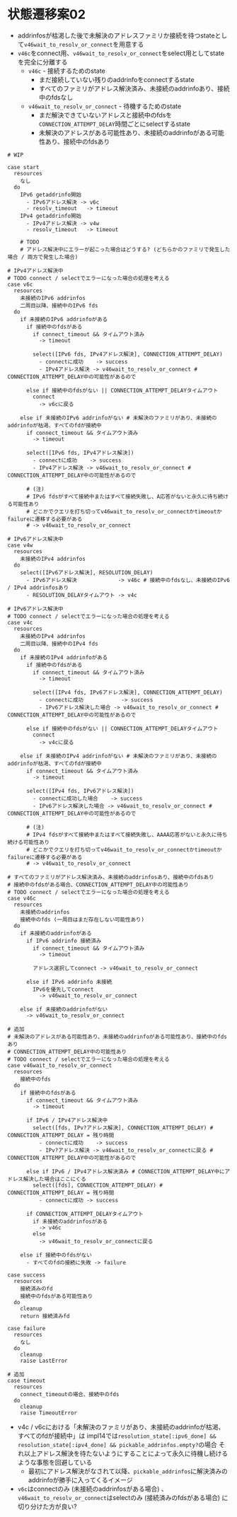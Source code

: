 # 状態遷移案02
- addrinfosが枯渇した後で未解決のアドレスファミリか接続を待つstateとして`v46wait_to_resolv_or_connect`を用意する
- `v46c`をconnect用、`v46wait_to_resolv_or_connect`をselect用としてstateを完全に分離する
  - `v46c` - 接続するためのstate
    - まだ接続していない残りのaddrinfoをconnectするstate
    - すべてのファミリがアドレス解決済み、未接続のaddrinfoあり、接続中のfdsなし
  - `v46wait_to_resolv_or_connect` - 待機するためのstate
    - まだ解決できていないアドレスと接続中のfdsを`CONNECTION_ATTEMPT_DELAY`時間ごとにselectするstate
    - 未解決のアドレスがある可能性あり、未接続のaddrinfoがある可能性あり、接続中のfdsあり

```
# WIP

case start
  resources
    なし
  do
    IPv6 getaddrinfo開始
      - IPv6アドレス解決 -> v6c
      - resolv_timeout   -> timeout
    IPv4 getaddrinfo開始
      - IPv4アドレス解決 -> v4w
      - resolv_timeout   -> timeout

    # TODO
    # アドレス解決中にエラーが起こった場合はどうする? (どちらかのファミリで発生した場合 / 両方で発生した場合)

# IPv4アドレス解決中
# TODO connect / selectでエラーになった場合の処理を考える
case v6c
  resources
    未接続のIPv6 addrinfos
    二周目以降、接続中のIPv6 fds
  do
    if 未接続のIPv6 addrinfoがある
      if 接続中のfdsがある
        if connect_timeout && タイムアウト済み
          -> timeout

        select([IPv6 fds, IPv4アドレス解決], CONNECTION_ATTEMPT_DELAY)
          - connectに成功    -> success
          - IPv4アドレス解決 -> v46wait_to_resolv_or_connect # CONNECTION_ATTEMPT_DELAY中の可能性があるので

      else if 接続中のfdsがない || CONNECTION_ATTEMPT_DELAYタイムアウト
        connect
          -> v6cに戻る

    else if 未接続のIPv6 addrinfoがない # 未解決のファミリがあり、未接続のaddrinfoが枯渇、すべてのfdが接続中
      if connect_timeout && タイムアウト済み
        -> timeout

      select([IPv6 fds, IPv4アドレス解決])
        - connectに成功    -> success
        - IPv4アドレス解決 -> v46wait_to_resolv_or_connect # CONNECTION_ATTEMPT_DELAY中の可能性があるので

      # (注)
      # IPv6 fdsがすべて接続中またはすべて接続失敗し、A応答がないと永久に待ち続ける可能性あり
      # どこかでクエリを打ち切ってv46wait_to_resolv_or_connectかtimeoutかfailureに遷移する必要がある
      # -> v46wait_to_resolv_or_connect

# IPv6アドレス解決中
case v4w
  resources
    未接続のIPv4 addrinfos
  do
    select([IPv6アドレス解決], RESOLUTION_DELAY)
      - IPv6アドレス解決             -> v46c # 接続中のfdsなし、未接続のIPv6 / IPv4 addrinfosあり
      - RESOLUTION_DELAYタイムアウト -> v4c

# IPv6アドレス解決中
# TODO connect / selectでエラーになった場合の処理を考える
case v4c
  resources
    未接続のIPv4 addrinfos
    二周目以降、接続中のIPv4 fds
  do
    if 未接続のIPv4 addrinfoがある
      if 接続中のfdsがある
        if connect_timeout && タイムアウト済み
          -> timeout

        select([IPv4 fds, IPv6アドレス解決], CONNECTION_ATTEMPT_DELAY)
          - connectに成功            -> success
          - IPv6アドレス解決した場合 -> v46wait_to_resolv_or_connect # CONNECTION_ATTEMPT_DELAY中の可能性があるので

      else if 接続中のfdsがない || CONNECTION_ATTEMPT_DELAYタイムアウト
        connect
          -> v4cに戻る

    else if 未接続のIPv4 addrinfoがない # 未解決のファミリがあり、未接続のaddrinfoが枯渇、すべてのfdが接続中
      if connect_timeout && タイムアウト済み
        -> timeout

      select([IPv4 fds, IPv6アドレス解決])
        - connectに成功した場合    -> success
        - IPv6アドレス解決した場合 -> v46wait_to_resolv_or_connect # CONNECTION_ATTEMPT_DELAY中の可能性があるので

      # (注)
      # IPv4 fdsがすべて接続中またはすべて接続失敗し、AAAA応答がないと永久に待ち続ける可能性あり
      # どこかでクエリを打ち切ってv46wait_to_resolv_or_connectかtimeoutかfailureに遷移する必要がある
      # -> v46wait_to_resolv_or_connect

# すべてのファミリがアドレス解決済み、未接続のaddrinfosあり、接続中のfdsあり
# 接続中のfdsがある場合、CONNECTION_ATTEMPT_DELAY中の可能性あり
# TODO connect / selectでエラーになった場合の処理を考える
case v46c
  resources
    未接続のaddrinfos
    接続中のfds (一周目はまだ存在しない可能性あり)
  do
    if 未接続のaddrinfoがある
      if IPv6 addrinfo 接続済み
        if connect_timeout && タイムアウト済み
          -> timeout

        アドレス選択してconnect -> v46wait_to_resolv_or_connect

      else if IPv6 addrinfo 未接続
        IPv6を優先してconnect
          -> v46wait_to_resolv_or_connect

    else if 未接続のaddrinfoがない
      -> v46wait_to_resolv_or_connect

# 追加
# 未解決のアドレスがある可能性あり、未接続のaddrinfoがある可能性あり、接続中のfdsあり
# CONNECTION_ATTEMPT_DELAY中の可能性あり
# TODO connect / selectでエラーになった場合の処理を考える
case v46wait_to_resolv_or_connect
  resources
    接続中のfds
  do
    if 接続中のfdsがある
      if connect_timeout && タイムアウト済み
        -> timeout

      if IPv6 / IPv4アドレス解決中
        select([fds, IPv?アドレス解決], CONNECTION_ATTEMPT_DELAY) # CONNECTION_ATTEMPT_DELAY = 残り時間
          - connectに成功    -> success
          - IPv?アドレス解決 -> v46wait_to_resolv_or_connectに戻る # CONNECTION_ATTEMPT_DELAY中の可能性があるので

      else if IPv6 / IPv4アドレス解決済み # CONNECTION_ATTEMPT_DELAY中にアドレス解決した場合はここにくる
        select([fds], CONNECTION_ATTEMPT_DELAY) # CONNECTION_ATTEMPT_DELAY = 残り時間
          - connectに成功 -> success

      if CONNECTION_ATTEMPT_DELAYタイムアウト
        if 未接続のaddrinfosがある
          -> v46c
        else
          -> v46wait_to_resolv_or_connectに戻る

    else if 接続中のfdsがない
      - すべてのfdの接続に失敗 -> failure

case success
  resources
    接続済みのfd
    接続中のfdsがある可能性あり
  do
    cleanup
    return 接続済みfd

case failure
  resources
    なし
  do
    cleanup
    raise LastError

# 追加
case timeout
  resources
    connect_timeoutの場合、接続中のfds
  do
    cleanup
    raise TimeoutError
```

- v4c / v6cにおける「未解決のファミリがあり、未接続のaddrinfoが枯渇、すべてのfdが接続中」は
  impl14では`resolution_state[:ipv6_done] && resolution_state[:ipv4_done] && pickable_addrinfos.empty?`の場合
  それ以上アドレス解決を待たないようにすることによって永久に待機し続けるような事態を回避している
  - 最初にアドレス解決がなされて以降、`pickable_addrinfos`に解決済みのaddrinfoが勝手に入ってくるイメージ
- `v6c`はconnectのみ (未接続のaddrinfosがある場合) 、
  `v46wait_to_resolv_or_connect`はselectのみ (接続済みのfdsがある場合) に切り分けた方が良い?
